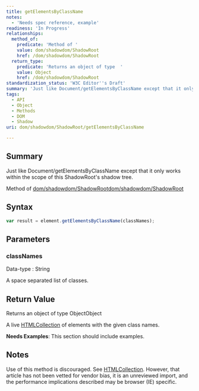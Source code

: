 ```yaml
---
title: getElementsByClassName
notes:
  - 'Needs spec reference, example'
readiness: 'In Progress'
relationships:
  method_of:
    predicate: 'Method of '
    value: dom/shadowdom/ShadowRoot
    href: /dom/shadowdom/ShadowRoot
  return_type:
    predicate: 'Returns an object of type  '
    value: Object
    href: /dom/shadowdom/ShadowRoot
standardization_status: 'W3C Editor''s Draft'
summary: 'Just like Document/getElementsByClassName except that it only works within the scope of this ShadowRoot''s shadow tree.'
tags:
  - API
  - Object
  - Methods
  - DOM
  - Shadow
uri: dom/shadowdom/ShadowRoot/getElementsByClassName

---
```

## Summary

Just like Document/getElementsByClassName except that it only works within the scope of this ShadowRoot's shadow tree.

Method of [dom/shadowdom/ShadowRoot](/dom/shadowdom/ShadowRoot)[dom/shadowdom/ShadowRoot](/dom/shadowdom/ShadowRoot)

## Syntax

``` js
var result = element.getElementsByClassName(classNames);
```

## Parameters

### classNames

 Data-type
:   String

 A space separated list of classes.

## Return Value

Returns an object of type ObjectObject

A live [HTMLCollection](/dom/HTMLCollection) of elements with the given class names.

**Needs Examples**: This section should include examples.

## Notes

Use of this method is discouraged. See [HTMLCollection](/dom/HTMLCollection). However, that article has not been vetted for vendor bias, it is an unreviewed import, and the performance implications described may be browser (IE) specific.
